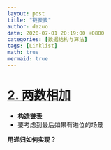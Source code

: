 ```yaml
---
layout: post
title: "链表表"
author: dazuo
date: 2020-07-01 20:19:00 +0800
categories: [数据结构与算法]
tags: [Linklist]
math: true
mermaid: true
---
```



# [2. 两数相加](https://leetcode-cn.com/problems/add-two-numbers)
- **构造链表**
- 要考虑到最后如果有进位的场景

**用递归如何实现？**

